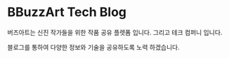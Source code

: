 
# BBuzzArt Tech Blog

버즈아트는 신진 작가들을 위한 작품 공유 플렛폼 입니다. 그리고 테크 컴퍼니 입니다.

블로그를 통하여 다양한 정보와 기술을 공유하도록 노력 하겠습니다.


